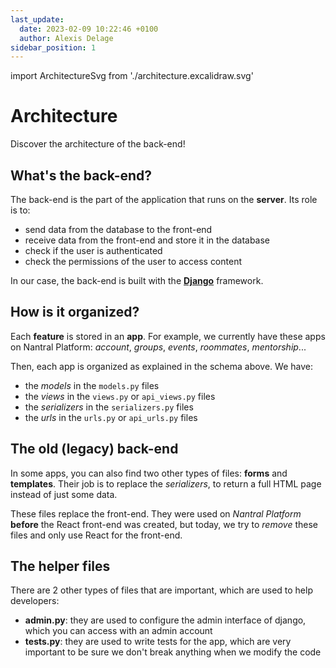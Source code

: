 ```yaml
---
last_update:
  date: 2023-02-09 10:22:46 +0100
  author: Alexis Delage
sidebar_position: 1
---
```


import ArchitectureSvg from './architecture.excalidraw.svg'

# Architecture

Discover the architecture of the back-end!

<ArchitectureSvg />

## What's the back-end?

The back-end is the part of the application that runs on the **server**.
Its role is to:

- send data from the database to the front-end
- receive data from the front-end and store it in the database
- check if the user is authenticated
- check the permissions of the user to access content

In our case, the back-end is built with the [**Django**](https://docs.djangoproject.com) framework.

## How is it organized?

Each **feature** is stored in an **app**.
For example, we currently have these apps on Nantral Platform:
_account_, _groups_, _events_, _roommates_, _mentorship_...

Then, each app is organized as explained in the schema above.
We have:

- the _models_ in the `models.py` files
- the _views_ in the `views.py` or `api_views.py` files
- the _serializers_ in the `serializers.py` files
- the _urls_ in the `urls.py` or `api_urls.py` files

## The old (legacy) back-end

In some apps, you can also find two other types of files: **forms** and
**templates**. Their job is to replace the _serializers_, to return a full HTML
page instead of just some data.

These files replace the front-end.
They were used on _Nantral Platform_ **before** the React front-end was created,
but today, we try to _remove_ these files and only use React for the front-end.

## The helper files

There are 2 other types of files that are important, which are used to help
developers:

- **admin.py**: they are used to configure the admin interface of django,
  which you can access with an admin account
- **tests.py**: they are used to write tests for the app, which are very
  important to be sure we don't break anything when we modify the code
